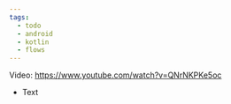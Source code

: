 ```yaml
---
tags:
  - todo
  - android
  - kotlin
  - flows
---
```

Video: https://www.youtube.com/watch?v=QNrNKPKe5oc
- Text
